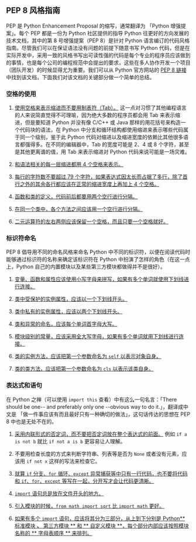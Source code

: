 ## PEP 8 风格指南

PEP 是 Python Enhancement Proposal 的缩写，通常翻译为 「Python 增强提案」。每个 PEP 都是一份为 Python 社区提供的指导 Python 往更好的方向发展的技术文档，其中的第 8 号增强提案（PEP 8）是针对 Python 语言编订的代码风格指南。尽管我们可以在保证语法没有问题的前提下随意书写 Python 代码，但是在实际开发中，采用一致的风格书写出可读性强的代码是每个专业的程序员应该做到的事情，也是每个公司的编程规范中会提出的要求，这些在多人协作开发一个项目（团队开发）的时候显得尤为重要。我们可以从 Python 官方网站的 [PEP 8 链接](https://www.python.org/dev/peps/pep-0008/) 中找到该文档，下面我们对该文档的关键部分做一个简单的总结。

### 空格的使用

1. <u> 使用空格来表示缩进而不要用制表符（Tab）。</u> 这一点对习惯了其他编程语言的人来说简直觉得不可理喻，因为绝大多数的程序员都会用 Tab 来表示缩进，但是要知道 Python 并没有像 C/C++ 或 Java 那样的用花括号来构造一个代码块的语法，在 Python 中分支和循环结构都使用缩进来表示哪些代码属于同一个级别，鉴于此 Python 代码对缩进以及缩进宽度的依赖比其他很多语言都强得多。在不同的编辑器中，Tab 的宽度可能是 2、4 或 8 个字符，甚至是其他更离谱的值，用 Tab 来表示缩进对 Python 代码来说可能是一场灾难。

2. <u> 和语法相关的每一层缩进都用 4 个空格来表示。</u>

3. <u> 每行的字符数不要超过 79 个字符，如果表达式因太长而占据了多行，除了首行之外的其余各行都应该在正常的缩进宽度上再加上 4 个空格。</u>

4. <u> 函数和类的定义，代码前后都要用两个空行进行分隔。</u>

5. <u> 在同一个类中，各个方法之间应该用一个空行进行分隔。</u>

6. <u> 二元运算符的左右两侧应该保留一个空格，而且只要一个空格就好。</u>

### 标识符命名

PEP 8 倡导用不同的命名风格来命名 Python 中不同的标识符，以便在阅读代码时能够通过标识符的名称来确定该标识符在 Python 中扮演了怎样的角色（在这一点上，Python 自己的内置模块以及某些第三方模块都做得并不是很好）。

1. <u> 变量、函数和属性应该使用小写字母来拼写，如果有多个单词就使用下划线进行连接。</u>

2. <u> 类中受保护的实例属性，应该以一个下划线开头。</u>

3. <u> 类中私有的实例属性，应该以两个下划线开头。</u>

4. <u> 类和异常的命名，应该每个单词首字母大写。</u>

5. <u> 模块级别的常量，应该采用全大写字母，如果有多个单词就用下划线进行连接。</u>

6. <u> 类的实例方法，应该把第一个参数命名为 `self` 以表示对象自身。</u>

7. <u> 类的类方法，应该把第一个参数命名为 `cls` 以表示该类自身。</u>

### 表达式和语句

在 Python 之禅（可以使用 `import this` 查看）中有这么一句名言：「There should be one-- and preferably only one --obvious way to do it.」，翻译成中文是 「做一件事应该有而且最好只有一种确切的做法」，这句话传达的思想在 PEP 8 中也是无处不在的。

1. <u> 采用内联形式的否定词，而不要把否定词放在整个表达式的前面。</u> 例如 `if a is not b` 就比 `if not a is b` 更容易让人理解。

2. 不要用检查长度的方式来判断字符串、列表等是否为 `None` 或者没有元素，应该用 `if not x` 这样的写法来检查它。

3. <u> 就算 `if` 分支、`for` 循环、`except` 异常捕获等中只有一行代码，也不要将代码和 `if`、`for`、`except` 等写在一起，分开写才会让代码更清晰。</u>

4. <u>`import` 语句总是放在文件开头的地方。</u>

5. <u> 引入模块的时候，`from math import sqrt` 比 `import math` 更好。</u>

6. <u> 如果有多个 `import` 语句，应该将其分为三部分，从上到下分别是 Python** 标准模块 **、** 第三方模块 ** 和 ** 自定义模块 **，每个部分内部应该按照模块名称的 ** 字母表顺序 ** 来排列。</u>
